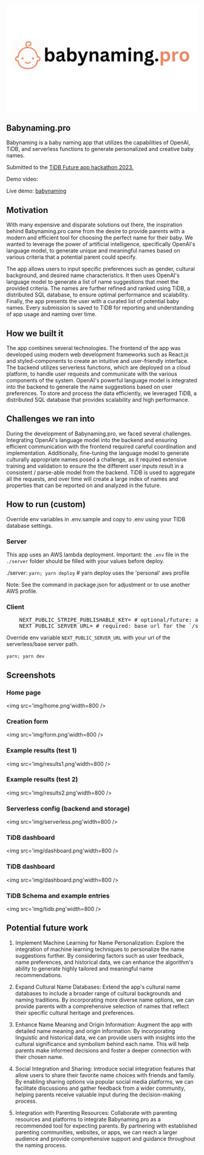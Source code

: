 <p align='center'>
    <img src="./public/logo_3_2.png" />
</p>

Babynaming.pro
---

Babynaming is a baby naming app that utilizes the capabilities of OpenAI, TiDB, and serverless functions to generate personalized and creative baby names. 

Submitted to the <a href="https://tidbhackathon2023.devpost.com/" target="_blank">TiDB Future app hackathon 2023.</a>

Demo video:

Live demo: <a href="babynaming.pro" target="_blank">babynaming</a>

## Motivation

With many expensive and disparate solutions out there, the inspiration behind Babynaming.pro came from the desire to provide parents with a modern and efficient tool for choosing the perfect name for their baby. We wanted to leverage the power of artificial intelligence, specifically OpenAI's language model, to generate unique and meaningful names based on various criteria that a potential parent could specify.

The app allows users to input specific preferences such as gender, cultural background, and desired name characteristics. It then uses OpenAI's language model to generate a list of name suggestions that meet the provided criteria. The names are further refined and ranked using TiDB, a distributed SQL database, to ensure optimal performance and scalability. Finally, the app presents the user with a curated list of potential baby names. Every submission is saved to TiDB for reporting and understanding of app usage and naming over time.


## How we built it

The app combines several technologies. The frontend of the app was developed using modern web development frameworks such as React.js and styled-components to create an intuitive and user-friendly interface. The backend utilizes serverless functions, which are deployed on a cloud platform, to handle user requests and communicate with the various components of the system. OpenAI's powerful language model is integrated into the backend to generate the name suggestions based on user preferences. To store and process the data efficiently, we leveraged TiDB, a distributed SQL database that provides scalability and high performance.

## Challenges we ran into

During the development of Babynaming.pro, we faced several challenges. Integrating OpenAI's language model into the backend and ensuring efficient communication with the frontend required careful coordination and implementation. Additionally, fine-tuning the language model to generate culturally appropriate names posed a challenge, as it required extensive training and validation to ensure the the different user inputs result in a consistent / parse-able model from the backend. TiDB is used to aggregate all the requests, and over time will create a large index of names and properties that can be reported on and analyzed in the future.



## How to run (custom)

Override env variables in .env.sample and copy to .env using your TIDB database settings.


### Server

This app uses an AWS lambda deployment. Important: the `.env` file in the `./server` folder should be filled with your values before deploy.

./server: `yarn; yarn deploy`  # yarn deploy uses the 'personal' aws profile

Note: See the command in package.json for adjustment or to use another AWS profile.

### Client

<pre>
    NEXT_PUBLIC_STRIPE_PUBLISHABLE_KEY= # optional/future: add a charging method for requests
    NEXT_PUBLIC_SERVER_URL= # required: base url for the `/server` project (currently a configured as a lambda function)
</pre>

Override env variable `NEXT_PUBLIC_SERVER_URL` with your url of the serverless/base server path.

`yarn; yarn dev`



## Screenshots

### Home page

<img src='img/home.png'width=800 />

### Creation form

<img src='img/form.png'width=800 />

### Example results (test 1)

<img src='img/results1.png'width=800 />

### Example results (test 2)

<img src='img/results2.png'width=800 />

### Serverless config (backend and storage)

<img src='img/serverless.png'width=800 />

### TiDB dashboard

<img src='img/dashboard.png'width=800 />

### TiDB dashboard

<img src='img/dashboard.png'width=800 />

### TiDB Schema and example entries
<img src='img/tidb.png'width=800 />


## Potential future work

1. Implement Machine Learning for Name Personalization: Explore the integration of machine learning techniques to personalize the name suggestions further. By considering factors such as user feedback, name preferences, and historical data, we can enhance the algorithm's ability to generate highly tailored and meaningful name recommendations.

2. Expand Cultural Name Databases: Extend the app's cultural name databases to include a broader range of cultural backgrounds and naming traditions. By incorporating more diverse name options, we can provide parents with a comprehensive selection of names that reflect their specific cultural heritage and preferences.

3. Enhance Name Meaning and Origin Information: Augment the app with detailed name meaning and origin information. By incorporating linguistic and historical data, we can provide users with insights into the cultural significance and symbolism behind each name. This will help parents make informed decisions and foster a deeper connection with their chosen name.

4. Social Integration and Sharing: Introduce social integration features that allow users to share their favorite name choices with friends and family. By enabling sharing options via popular social media platforms, we can facilitate discussions and gather feedback from a wider community, helping parents receive valuable input during the decision-making process.

5. Integration with Parenting Resources: Collaborate with parenting resources and platforms to integrate Babynaming.pro as a recommended tool for expecting parents. By partnering with established parenting communities, websites, or apps, we can reach a larger audience and provide comprehensive support and guidance throughout the naming process.